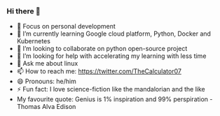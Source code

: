### Hi there 👋

<!--
**rossi2018/rossi2018** is a ✨ _special_ ✨ repository because its `README.md` (this file) appears on your GitHub profile.

Here are some ideas to get you started:-->

- 🔭 Focus on personal development 
- 🌱 I’m currently learning Google cloud platform, Python, Docker and Kubernetes 
- 👯 I’m looking to collaborate on python open-source project
- 🤔 I’m looking for help with accelerating my learning with less time
- 💬 Ask me about linux 
- 📫 How to reach me: https://twitter.com/TheCalculator07
- 😄 Pronouns: he/him
- ⚡ Fun fact: I love science-fiction like the mandalorian and the like
-  My favourite quote: Genius is 1% inspiration and 99% perspiration - Thomas Alva Edison
